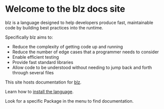 # Welcome to the blz docs site

blz is a language designed to help developers produce fast, maintainable code by building best practices into the runtime.

Specifically blz aims to:

 * Reduce the complexity of getting code up and running
 * Reduce the number of edge cases that a programmer needs to consider
 * Enable efficient testing
 * Provide fast standard libraries
 * Allow code to be understood without needing to jump back and forth through several files

This site hosts documentation for [blz](https://github.com/blazingkin/blz-ospl).

Learn how to [install the language](/installation/).

Look for a specific Package in the menu to find documentation.